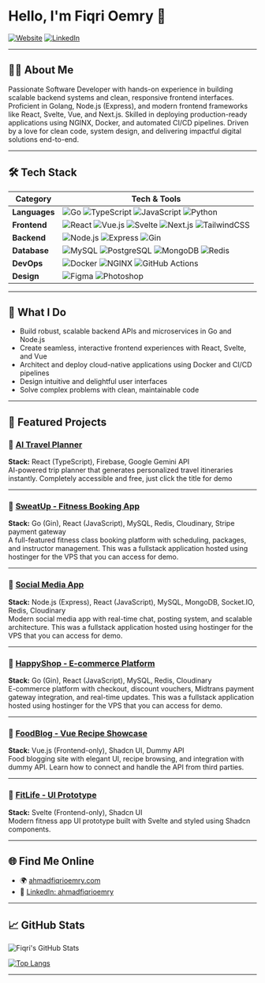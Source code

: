 # Hello, I'm Fiqri Oemry 👋

[![Website](https://img.shields.io/badge/Website-ahmadfiqrioemry.com-blue?style=flat-square&logo=google-chrome&logoColor=white)](https://ahmadfiqrioemry.com)
[![LinkedIn](https://img.shields.io/badge/LinkedIn-ahmadfiqrioemry-blue?style=flat-square&logo=linkedin&logoColor=white)](https://linkedin.com/in/ahmadfiqrioemry)

---

## 👨‍💻 About Me

Passionate Software Developer with hands-on experience in building scalable backend systems and clean, responsive frontend interfaces. Proficient in Golang, Node.js (Express), and modern frontend frameworks like React, Svelte, Vue, and Next.js. Skilled in deploying production-ready applications using NGINX, Docker, and automated CI/CD pipelines. Driven by a love for clean code, system design, and delivering impactful digital solutions end-to-end.



---
## 🛠️ Tech Stack

| Category     | Tech & Tools |
|--------------|--------------|
| **Languages** | ![Go](https://img.shields.io/badge/Go-00ADD8?style=flat&logo=go&logoColor=white) ![TypeScript](https://img.shields.io/badge/TypeScript-3178C6?style=flat&logo=typescript&logoColor=white) ![JavaScript](https://img.shields.io/badge/JavaScript-F7DF1E?style=flat&logo=javascript&logoColor=black) ![Python](https://img.shields.io/badge/Python-3776AB?style=flat&logo=python&logoColor=white) |
| **Frontend** | ![React](https://img.shields.io/badge/React-20232a?style=flat&logo=react&logoColor=61DAFB) ![Vue.js](https://img.shields.io/badge/Vue-35495E?style=flat&logo=vue.js&logoColor=4FC08D) ![Svelte](https://img.shields.io/badge/Svelte-FF3E00?style=flat&logo=svelte&logoColor=white) ![Next.js](https://img.shields.io/badge/Next.js-000000?style=flat&logo=next.js&logoColor=white) ![TailwindCSS](https://img.shields.io/badge/TailwindCSS-38B2AC?style=flat&logo=tailwind-css&logoColor=white) |
| **Backend**  | ![Node.js](https://img.shields.io/badge/Node.js-339933?style=flat&logo=nodedotjs&logoColor=white) ![Express](https://img.shields.io/badge/Express.js-404D59?style=flat&logo=express&logoColor=white) ![Gin](https://img.shields.io/badge/Gin-Golang-00ADD8?style=flat&logo=go&logoColor=white) |
| **Database** | ![MySQL](https://img.shields.io/badge/MySQL-005C84?style=flat&logo=mysql&logoColor=white) ![PostgreSQL](https://img.shields.io/badge/PostgreSQL-4169E1?style=flat&logo=postgresql&logoColor=white) ![MongoDB](https://img.shields.io/badge/MongoDB-47A248?style=flat&logo=mongodb&logoColor=white) ![Redis](https://img.shields.io/badge/Redis-DC382D?style=flat&logo=redis&logoColor=white) |
| **DevOps**   | ![Docker](https://img.shields.io/badge/Docker-2496ED?style=flat&logo=docker&logoColor=white) ![NGINX](https://img.shields.io/badge/Nginx-009639?style=flat&logo=nginx&logoColor=white) ![GitHub Actions](https://img.shields.io/badge/GitHub_Actions-2088FF?style=flat&logo=github-actions&logoColor=white) |
| **Design**   | ![Figma](https://img.shields.io/badge/Figma-F24E1E?style=flat&logo=figma&logoColor=white) ![Photoshop](https://img.shields.io/badge/Photoshop-31A8FF?style=flat&logo=adobe-photoshop&logoColor=white) |

---

## 🚀 What I Do

- Build robust, scalable backend APIs and microservices in Go and Node.js  
- Create seamless, interactive frontend experiences with React, Svelte, and Vue  
- Architect and deploy cloud-native applications using Docker and CI/CD pipelines  
- Design intuitive and delightful user interfaces  
- Solve complex problems with clean, maintainable code  

---

## 💼 Featured Projects

### 🔹 [AI Travel Planner](https://aitravelplanner.ahmadfiqrioemry.com)  
**Stack:** React (TypeScript), Firebase, Google Gemini API  
AI-powered trip planner that generates personalized travel itineraries instantly. Completely accessible and free, just click the title for demo

---

### 🔹 [SweatUp - Fitness Booking App](https://sweatup.ahmadfiqrioemry.com)  
**Stack:** Go (Gin), React (JavaScript), MySQL, Redis, Cloudinary, Stripe payment gateway  
A full-featured fitness class booking platform with scheduling, packages, and instructor management. This was a fullstack application hosted using hostinger for the VPS that you can access for demo.

---

### 🔹 [Social Media App](https://socialmedia.ahmadfiqrioemry.com)  
**Stack:** Node.js (Express), React (JavaScript), MySQL, MongoDB, Socket.IO, Redis, Cloudinary  
Modern social media app with real-time chat, posting system, and scalable architecture. This was a fullstack application hosted using hostinger for the VPS that you can access for demo.

---

### 🔹 [HappyShop - E-commerce Platform](https://happyshop.ahmadfiqrioemry.com)  
**Stack:** Go (Gin), React (JavaScript), MySQL, Redis, Cloudinary  
E-commerce platform with checkout, discount vouchers, Midtrans payment gateway integration, and real-time updates. This was a fullstack application hosted using hostinger for the VPS that you can access for demo.

---

### 🔹 [FoodBlog - Vue Recipe Showcase](https://foodblog.ahmadfiqrioemry.com)  
**Stack:** Vue.js (Frontend-only), Shadcn UI, Dummy API  
Food blogging site with elegant UI, recipe browsing, and integration with dummy API. Learn how to connect and handle the API from third parties.

---

### 🔹 [FitLife - UI Prototype](https://fitlife.ahmadfiqrioemry.com)  
**Stack:** Svelte (Frontend-only), Shadcn UI  
Modern fitness app UI prototype built with Svelte and styled using Shadcn components.

---

## 🌐 Find Me Online

- 🌍 [ahmadfiqrioemry.com](https://ahmadfiqrioemry.com)  
- 💼 [LinkedIn: ahmadfiqrioemry](https://linkedin.com/in/ahmadfiqrioemry)

---

## 📈 GitHub Stats

![Fiqri's GitHub Stats](https://github-readme-stats.vercel.app/api?username=fiqrioemry&show_icons=true&theme=radical)

[![Top Langs](https://github-readme-stats.vercel.app/api/top-langs/?username=fiqrioemry&layout=compact&theme=radical)](https://github-readme-stats.vercel.app/api/top-langs/?username=fiqrioemry&hide=jupyter%20notebook&layout=compact&theme=radical)

---

<!-- Let's connect and build something amazing! -->
